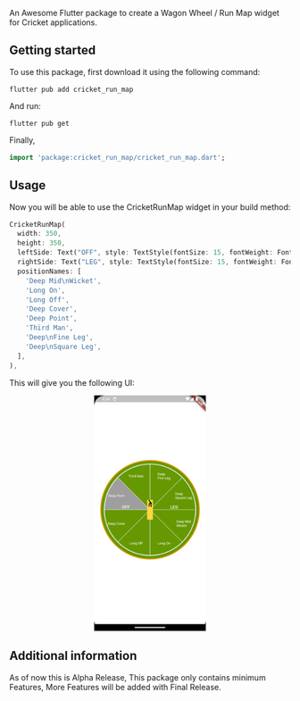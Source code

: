 
An Awesome Flutter package to create a Wagon Wheel / Run Map widget for Cricket applications.

## Getting started

To use this package, first download it using the following command:

```
flutter pub add cricket_run_map
```

And run:

```
flutter pub get
```

Finally,

```dart
import 'package:cricket_run_map/cricket_run_map.dart';
```

## Usage

Now you will be able to use the CricketRunMap widget in your build method:

```dart
CricketRunMap(
  width: 350,
  height: 350,
  leftSide: Text("OFF", style: TextStyle(fontSize: 15, fontWeight: FontWeight.w500, color: Colors.white)),
  rightSide: Text("LEG", style: TextStyle(fontSize: 15, fontWeight: FontWeight.w500, color: Colors.white)),
  positionNames: [
    'Deep Mid\nWicket',
    'Long On',
    'Long Off',
    'Deep Cover',
    'Deep Point',
    'Third Man',
    'Deep\nFine Leg',
    'Deep\nSquare Leg',
  ],
),
```

This will give you the following UI:


<p align="center"> <img src="https://github.com/akshatbhuhagal/cricket_run_map/blob/master/assets/screenshot/img.png" width="200"> </p>

## Additional information

As of now this is Alpha Release,
This package only contains minimum Features, More Features will be added with Final Release.
